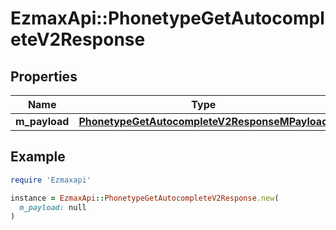 # EzmaxApi::PhonetypeGetAutocompleteV2Response

## Properties

| Name | Type | Description | Notes |
| ---- | ---- | ----------- | ----- |
| **m_payload** | [**PhonetypeGetAutocompleteV2ResponseMPayload**](PhonetypeGetAutocompleteV2ResponseMPayload.md) |  |  |

## Example

```ruby
require 'Ezmaxapi'

instance = EzmaxApi::PhonetypeGetAutocompleteV2Response.new(
  m_payload: null
)
```

